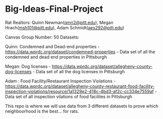 # Big-Ideas-Final-Project
Rat Realtors:
Quinn Newman(qmn2@pitt.edu), Megan Hrach(msh101@pitt.edu), Adam Schmidt(aes292@pitt.edu)

Canvas Group Number: 50
Datasets:

Quinn: Condemned and Dead-end properties - https://data.wprdc.org/dataset/condemned-properties - Data set of all the condemned and dead end properties in Pittsburgh

Megan: Dog licenses - https://data.wprdc.org/dataset/allegheny-county-dog-licenses - Data set of all the dog licenses in Pittsburgh

Adam : Food Facility/Restaurant Inspection Violations - https://data.wprdc.org/dataset/allegheny-county-restaurant-food-facility-inspection-violations/resource/1a1329e2-418c-4bd3-af2c-cc334e7559af - Data set of all inspection vilations of food facilites in Pittsburgh

This repo is where we will use data from 3 different datasets to prove which neighboorhood is the best... for rats. 
